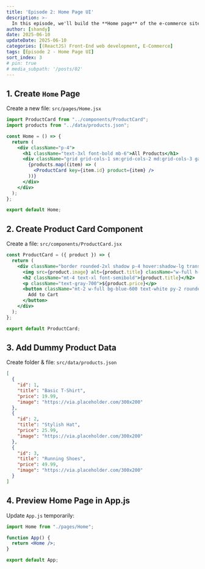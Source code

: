 ```yaml
---
title: 'Episode 2: Home Page UI'
description: >-
  In this episode, we'll build the **Home page** of the e-commerce site. We'll create a **product card component**, use **dummy JSON data**, and style everything using **Tailwind CSS**.
author: [shandy]
date: 2025-06-10
updateDate: 2025-06-10
categories: [(ReactJS) Front-End web development, E-Commerce]
tags: [Episode 2 - Home Page UI]
sort_index: 3
# pin: true
# media_subpath: '/posts/02'
---
```


## 1. Create `Home` Page
Create a new file: `src/pages/Home.jsx`
```jsx
import ProductCard from "../components/ProductCard";
import products from "../data/products.json";

const Home = () => {
  return (
    <div className="p-4">
      <h1 className="text-3xl font-bold mb-6">All Products</h1>
      <div className="grid grid-cols-1 sm:grid-cols-2 md:grid-cols-3 gap-6">
        {products.map((item) => (
          <ProductCard key={item.id} product={item} />
        ))}
      </div>
    </div>
  );
};

export default Home;
```

## 2. Create Product Card Component
Create a file: `src/components/ProductCard.jsx`
```jsx
const ProductCard = ({ product }) => {
  return (
    <div className="border rounded-2xl shadow p-4 hover:shadow-lg transition">
      <img src={product.image} alt={product.title} className="w-full h-48 object-cover rounded-lg" />
      <h2 className="mt-4 text-xl font-semibold">{product.title}</h2>
      <p className="text-gray-700">${product.price}</p>
      <button className="mt-2 w-full bg-blue-600 text-white py-2 rounded hover:bg-blue-700">
        Add to Cart
      </button>
    </div>
  );
};

export default ProductCard;
```
## 3. Add Dummy Product Data
Create folder & file: `src/data/products.json`

```json
[
  {
    "id": 1,
    "title": "Basic T-Shirt",
    "price": 19.99,
    "image": "https://via.placeholder.com/300x200"
  },
  {
    "id": 2,
    "title": "Stylish Hat",
    "price": 25.99,
    "image": "https://via.placeholder.com/300x200"
  },
  {
    "id": 3,
    "title": "Running Shoes",
    "price": 49.99,
    "image": "https://via.placeholder.com/300x200"
  }
]
```

## 4. Preview Home Page in App.js
Update `App.js` temporarily:

```jsx
import Home from "./pages/Home";

function App() {
  return <Home />;
}

export default App;
```